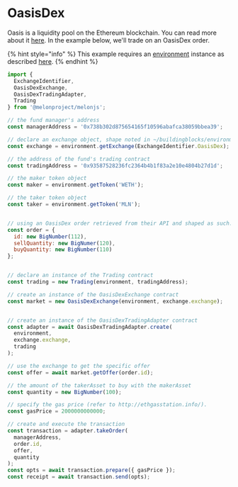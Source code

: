# OasisDex

Oasis is a liquidity pool on the Ethereum blockchain. You can read more about it [here](https://developer.makerdao.com/oasis/). In the example below, we'll trade on an OasisDex order.

{% hint style="info" %}
This example requires an [environment](../../building-blocks/environment/) instance as described [here](../../building-blocks/environment/).
{% endhint %}

```javascript
import { 
  ExchangeIdentifier,
  OasisDexExchange, 
  OasisDexTradingAdapter, 
  Trading 
} from '@melonproject/melonjs';

// the fund manager's address
const managerAddress = '0x738b302d875654165f10596abafca38059bbea39';

// declare an exchange object, shape noted in ~/buildingblocks/environment
const exchange = environment.getExchange(ExchangeIdentifier.OasisDex); 

// the address of the fund's trading contract
const tradingAddress = '0x93587528236fc2364b4b1f83a2e10e4804b27d1d'; 

// the maker token object
const maker = environment.getToken('WETH');

// the taker token object
const taker = environment.getToken('MLN');


// using an OasisDex order retrieved from their API and shaped as such:
const order = { 
  id: new BigNumber(112), 
  sellQuantity: new BigNumer(120), 
  buyQuantity: new BigNumber(110) 
};


// declare an instance of the Trading contract
const trading = new Trading(environment, tradingAddress); 

// create an instance of the OasisDexExchange contract
const market = new OasisDexExchange(environment, exchange.exchange); 


// create an instance of the OasisDexTradingAdapter contract
const adapter = await OasisDexTradingAdapter.create(
  environment, 
  exchange.exchange, 
  trading
); 

// use the exchange to get the specific offer
const offer = await market.getOffer(order.id); 

// the amount of the takerAsset to buy with the makerAsset
const quantity = new BigNumber(100);

// specify the gas price (refer to http://ethgasstation.info/).
const gasPrice = 2000000000000; 

// create and execute the transaction
const transaction = adapter.takeOrder(
  managerAddress, 
  order.id, 
  offer, 
  quantity
);
const opts = await transaction.prepare({ gasPrice });
const receipt = await transaction.send(opts);
```

